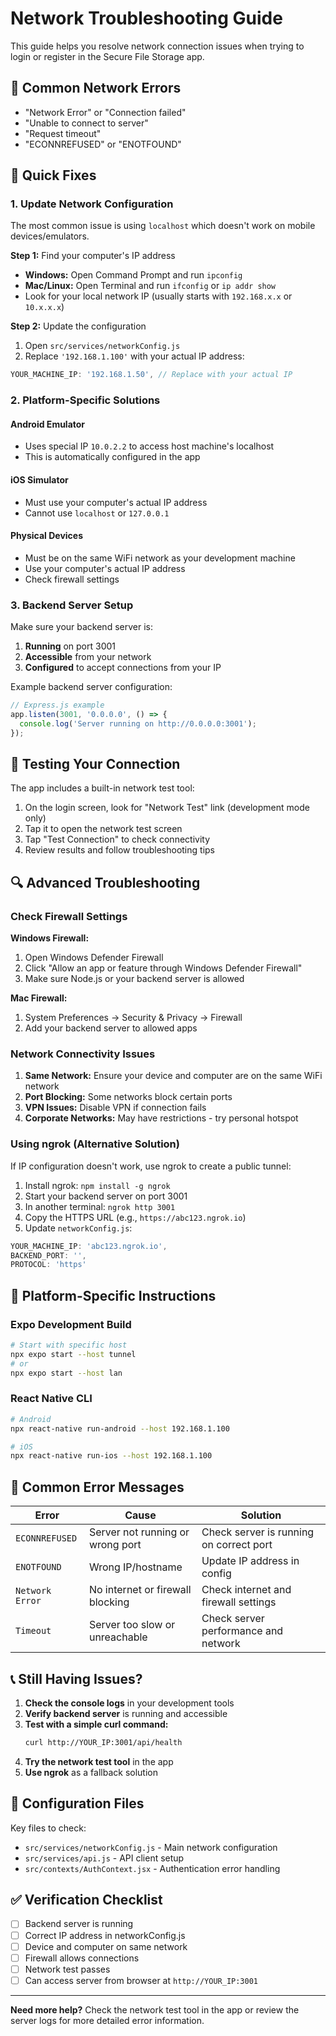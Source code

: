 # Network Troubleshooting Guide

This guide helps you resolve network connection issues when trying to login or register in the Secure File Storage app.

## 🚨 Common Network Errors

- "Network Error" or "Connection failed"
- "Unable to connect to server"
- "Request timeout"
- "ECONNREFUSED" or "ENOTFOUND"

## 🔧 Quick Fixes

### 1. Update Network Configuration

The most common issue is using `localhost` which doesn't work on mobile devices/emulators.

**Step 1:** Find your computer's IP address
- **Windows:** Open Command Prompt and run `ipconfig`
- **Mac/Linux:** Open Terminal and run `ifconfig` or `ip addr show`
- Look for your local network IP (usually starts with `192.168.x.x` or `10.x.x.x`)

**Step 2:** Update the configuration
1. Open `src/services/networkConfig.js`
2. Replace `'192.168.1.100'` with your actual IP address:
```javascript
YOUR_MACHINE_IP: '192.168.1.50', // Replace with your actual IP
```

### 2. Platform-Specific Solutions

#### Android Emulator
- Uses special IP `10.0.2.2` to access host machine's localhost
- This is automatically configured in the app

#### iOS Simulator
- Must use your computer's actual IP address
- Cannot use `localhost` or `127.0.0.1`

#### Physical Devices
- Must be on the same WiFi network as your development machine
- Use your computer's actual IP address
- Check firewall settings

### 3. Backend Server Setup

Make sure your backend server is:
1. **Running** on port 3001
2. **Accessible** from your network
3. **Configured** to accept connections from your IP

Example backend server configuration:
```javascript
// Express.js example
app.listen(3001, '0.0.0.0', () => {
  console.log('Server running on http://0.0.0.0:3001');
});
```

## 🧪 Testing Your Connection

The app includes a built-in network test tool:

1. On the login screen, look for "Network Test" link (development mode only)
2. Tap it to open the network test screen
3. Tap "Test Connection" to check connectivity
4. Review results and follow troubleshooting tips

## 🔍 Advanced Troubleshooting

### Check Firewall Settings

**Windows Firewall:**
1. Open Windows Defender Firewall
2. Click "Allow an app or feature through Windows Defender Firewall"
3. Make sure Node.js or your backend server is allowed

**Mac Firewall:**
1. System Preferences → Security & Privacy → Firewall
2. Add your backend server to allowed apps

### Network Connectivity Issues

1. **Same Network:** Ensure your device and computer are on the same WiFi network
2. **Port Blocking:** Some networks block certain ports
3. **VPN Issues:** Disable VPN if connection fails
4. **Corporate Networks:** May have restrictions - try personal hotspot

### Using ngrok (Alternative Solution)

If IP configuration doesn't work, use ngrok to create a public tunnel:

1. Install ngrok: `npm install -g ngrok`
2. Start your backend server on port 3001
3. In another terminal: `ngrok http 3001`
4. Copy the HTTPS URL (e.g., `https://abc123.ngrok.io`)
5. Update `networkConfig.js`:
```javascript
YOUR_MACHINE_IP: 'abc123.ngrok.io',
BACKEND_PORT: '',
PROTOCOL: 'https'
```

## 📱 Platform-Specific Instructions

### Expo Development Build
```bash
# Start with specific host
npx expo start --host tunnel
# or
npx expo start --host lan
```

### React Native CLI
```bash
# Android
npx react-native run-android --host 192.168.1.100

# iOS
npx react-native run-ios --host 192.168.1.100
```

## 🐛 Common Error Messages

| Error | Cause | Solution |
|-------|-------|----------|
| `ECONNREFUSED` | Server not running or wrong port | Check server is running on correct port |
| `ENOTFOUND` | Wrong IP/hostname | Update IP address in config |
| `Network Error` | No internet or firewall blocking | Check internet and firewall settings |
| `Timeout` | Server too slow or unreachable | Check server performance and network |

## 📞 Still Having Issues?

1. **Check the console logs** in your development tools
2. **Verify backend server** is running and accessible
3. **Test with a simple curl command:**
   ```bash
   curl http://YOUR_IP:3001/api/health
   ```
4. **Try the network test tool** in the app
5. **Use ngrok** as a fallback solution

## 🔄 Configuration Files

Key files to check:
- `src/services/networkConfig.js` - Main network configuration
- `src/services/api.js` - API client setup
- `src/contexts/AuthContext.jsx` - Authentication error handling

## ✅ Verification Checklist

- [ ] Backend server is running
- [ ] Correct IP address in networkConfig.js
- [ ] Device and computer on same network
- [ ] Firewall allows connections
- [ ] Network test passes
- [ ] Can access server from browser at `http://YOUR_IP:3001`

---

**Need more help?** Check the network test tool in the app or review the server logs for more detailed error information. 